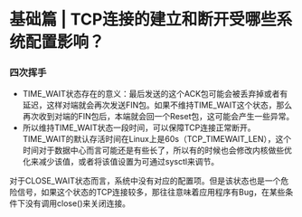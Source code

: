 # 基础篇 | TCP连接的建立和断开受哪些系统配置影响？

### 四次挥手
* TIME_WAIT状态存在的意义：最后发送的这个ACK包可能会被丢弃掉或者有延迟，这样对端就会再次发送FIN包。如果不维持TIME_WAIT这个状态，那么再次收到对端的FIN包后，本端就会回一个Reset包，这可能会产生一些异常。
* 所以维持TIME_WAIT状态一段时间，可以保障TCP连接正常断开。TIME_WAIT的默认存活时间在Linux上是60s（TCP_TIMEWAIT_LEN），这个时间对于数据中心而言可能还是有些长了，所以有的时候也会修改内核做些优化来减少该值，或者将该值设置为可通过sysctl来调节。


对于CLOSE_WAIT状态而言，系统中没有对应的配置项。但是该状态也是一个危险信号，如果这个状态的TCP连接较多，那往往意味着应用程序有Bug，在某些条件下没有调用close()来关闭连接。
